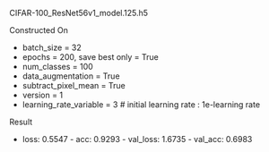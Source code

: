 CIFAR-100_ResNet56v1_model.125.h5

Constructed On
 * batch_size = 32  
 * epochs = 200, save best only = True  
 * num_classes = 100
 * data_augmentation = True  
 * subtract_pixel_mean = True  
 * version = 1  
 * learning_rate_variable = 3 # initial learning rate : 1e-learning rate

Result 
  * loss: 0.5547 - acc: 0.9293 - val_loss: 1.6735 - val_acc: 0.6983
